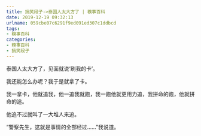 ```yaml
---
title: 搞笑段子->泰国人太大方了 | 糗事百科
date: 2019-12-19 09:32:13
urlname: 059cbe07c6291f9ed091ed307c1ddbcd
tags: 
- 糗事百科
categories:
- 糗事百科
- 搞笑段子
---
```

泰国人太大方了，见面就说‘刷我的卡’。

我还能怎么办呢？我于是就拿了卡。

我一拿卡，他就追我，他一追我就跑，我一跑他就更用力追，我拼命的跑，他就拼命的追。

他追不过就叫了一大堆人来追。

“警察先生，这就是事情的全部经过……”我说道。


